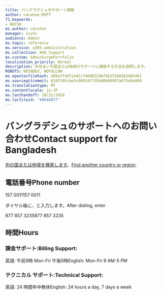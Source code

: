 ```yaml
---
title: バングラデシュのサポート情報
author: cmcatee-MSFT
f1.keywords:
- NOCSH
ms.author: cmcatee
manager: scotv
audience: Admin
ms.topic: reference
ms.service: o365-administration
ms.collection: Adm_Support
ms.custom: AdminSurgePortfolio
localization_priority: Normal
description: お住まいの国または地域のサポートに連絡する方法を説明します。
ROBOTS: NOINDEX, NOFOLLOW
ms.openlocfilehash: d89effddf1442c740d02246f4b25588363485481
ms.sourcegitcommit: 628f195cbe3c00910f7350d8b09997a675dde989
ms.translationtype: MT
ms.contentlocale: ja-JP
ms.lasthandoff: 10/21/2020
ms.locfileid: "48644077"
---
```

# <a name="contact-support-for-bangladesh"></a><span data-ttu-id="2bc1d-103">バングラデシュのサポートへのお問い合わせ</span><span class="sxs-lookup"><span data-stu-id="2bc1d-103">Contact support for Bangladesh</span></span>

<span data-ttu-id="2bc1d-104">[別の国または地域を検索します](../contact-support-for-business-products.md)。</span><span class="sxs-lookup"><span data-stu-id="2bc1d-104">[Find another country or region](../contact-support-for-business-products.md).</span></span>

## <a name="phone-number"></a><span data-ttu-id="2bc1d-105">電話番号</span><span class="sxs-lookup"><span data-stu-id="2bc1d-105">Phone number</span></span>
<span data-ttu-id="2bc1d-106">157 0011</span><span class="sxs-lookup"><span data-stu-id="2bc1d-106">157 0011</span></span>

<span data-ttu-id="2bc1d-107">ダイヤル後に、と入力します。</span><span class="sxs-lookup"><span data-stu-id="2bc1d-107">After dialing, enter</span></span>

<span data-ttu-id="2bc1d-108">877 857 3235</span><span class="sxs-lookup"><span data-stu-id="2bc1d-108">877 857 3235</span></span>

## <a name="hours"></a><span data-ttu-id="2bc1d-109">時間</span><span class="sxs-lookup"><span data-stu-id="2bc1d-109">Hours</span></span>
### <a name="billing-support"></a><span data-ttu-id="2bc1d-110">課金サポート:</span><span class="sxs-lookup"><span data-stu-id="2bc1d-110">Billing Support:</span></span>

<span data-ttu-id="2bc1d-111">英語: 午前9時 Mon-Fri 午後5時</span><span class="sxs-lookup"><span data-stu-id="2bc1d-111">English: Mon-Fri 9 AM-5 PM</span></span>

### <a name="technical-support"></a><span data-ttu-id="2bc1d-112">テクニカル サポート:</span><span class="sxs-lookup"><span data-stu-id="2bc1d-112">Technical Support:</span></span>

<span data-ttu-id="2bc1d-113">英語: 24 時間年中無休</span><span class="sxs-lookup"><span data-stu-id="2bc1d-113">English: 24 hours a day, 7 days a week</span></span>
